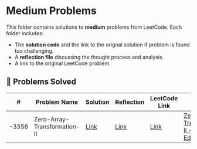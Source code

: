 # Medium Problems

This folder contains solutions to **medium** problems from LeetCode. Each folder includes:
- The **solution code** and the link to the orignal solution if problem is found too challenging.
- A **reflection file** discussing the thought process and analysis.
- A link to the original LeetCode problem.

## 📜 Problems Solved

| #   | Problem Name                         | Solution | Reflection  | LeetCode Link | Notes                           |
|-----|--------------------------------------|----------|-------------|---------------|--------------------------------|
|-3356|Zero-Array-Transformation-II|[Link]()|[Link](https://docs.google.com/document/d/1iAqAhuQ5jrA7F9kEP6e-PDy9FlcHtz3B45NGlEDNSLU/edit?usp=sharing)|[Link](https://leetcode.com/problems/zero-array-transformation-ii/?envType=daily-question&envId=2025-03-13)|[Zero Array Transformation II - Leetcode Editoral](https://leetcode.com/problems/zero-array-transformation-ii/solutions/6501391/zero-array-transformation-ii)|
